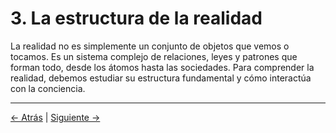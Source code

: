 # 3. La estructura de la realidad

La realidad no es simplemente un conjunto de objetos que vemos o tocamos. Es un sistema complejo de relaciones, leyes y patrones que forman todo, desde los átomos hasta las sociedades. Para comprender la realidad, debemos estudiar su estructura fundamental y cómo interactúa con la conciencia.

---
<div class="navigation-links">
<a href="02_La_cuestion_de_la_existencia.md" class="nav-link prev-link">← Atrás</a> | <a href="04_El_papel_de_la_conciencia.md" class="nav-link next-link">Siguiente →</a>
</div>
